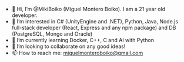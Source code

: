 - 👋 Hi, I’m @MikiBoiko (Miguel Montero Boiko). I am a 21 year old developer.
- 👀 I’m interested in C# (UnityEngine and .NET), Python, Java, Node.js full-stack developer (React, Express and any npm package) and DB (PostgreSQL, Mongo and Oracle)
- 🌱 I’m currently learning Docker, C++, C and AI with Python
- 💞️ I’m looking to collaborate on any good ideas!
- 📫 How to reach me: miguelmonteroboiko@gmail.com
